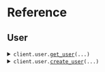 # Reference
## User
<details><summary><code>client.user.<a href="src/seed/user/client.py">get_user</a>(...)</code></summary>
<dl>
<dd>

#### 📝 Description

<dl>
<dd>

<dl>
<dd>

Retrieve a user.
This endpoint is used to retrieve a user.
</dd>
</dl>
</dd>
</dl>

#### 🔌 Usage

<dl>
<dd>

<dl>
<dd>

```python
from seed import SeedMultiLineDocs

client = SeedMultiLineDocs(
    base_url="https://yourhost.com/path/to/api",
)
client.user.get_user(
    user_id="string",
)

```
</dd>
</dl>
</dd>
</dl>

#### ⚙️ Parameters

<dl>
<dd>

<dl>
<dd>

**user_id:** `str` 

The ID of the user to retrieve.
This ID is unique to each user.
    
</dd>
</dl>

<dl>
<dd>

**request_options:** `typing.Optional[RequestOptions]` — Request-specific configuration.
    
</dd>
</dl>
</dd>
</dl>


</dd>
</dl>
</details>

<details><summary><code>client.user.<a href="src/seed/user/client.py">create_user</a>(...)</code></summary>
<dl>
<dd>

#### 📝 Description

<dl>
<dd>

<dl>
<dd>

Create a new user.
This endpoint is used to create a new user.
</dd>
</dl>
</dd>
</dl>

#### 🔌 Usage

<dl>
<dd>

<dl>
<dd>

```python
from seed import SeedMultiLineDocs

client = SeedMultiLineDocs(
    base_url="https://yourhost.com/path/to/api",
)
client.user.create_user(
    name="string",
    age=1,
)

```
</dd>
</dl>
</dd>
</dl>

#### ⚙️ Parameters

<dl>
<dd>

<dl>
<dd>

**name:** `str` 

The name of the user to create.
This name is unique to each user.

    
</dd>
</dl>

<dl>
<dd>

**age:** `typing.Optional[int]` 

The age of the user.
This propery is not required.

    
</dd>
</dl>

<dl>
<dd>

**request_options:** `typing.Optional[RequestOptions]` — Request-specific configuration.
    
</dd>
</dl>
</dd>
</dl>


</dd>
</dl>
</details>

